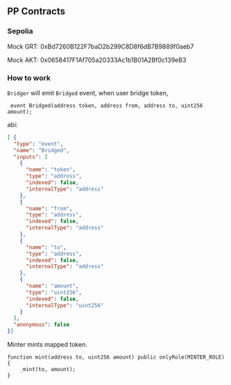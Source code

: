 ## PP Contracts

### Sepolia

Mock GRT: 0xBd7260B122F7baD2b299C8D8f6dB7B9889f0aeb7

Mock AKT: 0x0658417F1Af705a20333Ac1b1B01A2Bf0c139eB3

### How to work

`Bridger` will emit `Bridged` event, when user bridge token,

```solidity
 event Bridged(address token, address from, address to, uint256 amount);
```

abi:
```json
[ {
  "type": "event",
  "name": "Bridged",
  "inputs": [
    {
      "name": "token",
      "type": "address",
      "indexed": false,
      "internalType": "address"
    },
    {
      "name": "from",
      "type": "address",
      "indexed": false,
      "internalType": "address"
    },
    {
      "name": "to",
      "type": "address",
      "indexed": false,
      "internalType": "address"
    },
    {
      "name": "amount",
      "type": "uint256",
      "indexed": false,
      "internalType": "uint256"
    }
  ],
  "anonymous": false
}]
```

Minter mints mapped token.

```solidity
function mint(address to, uint256 amount) public onlyRole(MINTER_ROLE) {
    _mint(to, amount);
}
```
